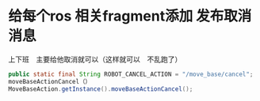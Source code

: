 # 给每个ros 相关fragment添加 发布取消消息



上下班　主要给他取消就可以（这样就可以　不乱跑了）

```java
public static final String ROBOT_CANCEL_ACTION = "/move_base/cancel";　//机器人导航目标取消
moveBaseActionCancel（）
MoveBaseAction.getInstance().moveBaseActionCancel();
```